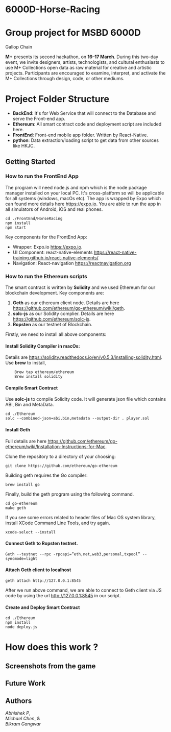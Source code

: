# 6000D-Horse-Racing

# Group project for MSBD 6000D

Gallop Chain

**M+** presents its second hackathon, on **16–17 March**. During this two-day event, we invite designers, artists, technologists, and cultural enthusiasts to use M+ Collections open data as raw material for creative and artistic projects. Participants are encouraged to examine, interpret, and activate the M+ Collections through design, code, or other mediums.

# Project Folder Structure

- **BackEnd**: It's for Web Service that will connect to the Database and serve the Front-end app.
- **Ethereum**: All smart contract code and deployment script are included here.
- **FrontEnd**: Front-end mobile app folder. Written by React-Native.
- **python**: Data extraction/loading script to get data from other sources like HKJC.

## Getting Started

### How to run the FrontEnd App

The program will need node.js and npm which is the node package manager installed on your local PC. It's cross-platform so will be applicable for all systems (windows, macOs etc). The app is wrapped by Expo which can found more details here https://expo.io. You are able to run the app in all simulators of Android, iOS and real phones.

```
cd ./FrontEnd/HorseRacing
npm install
npm start
```

Key components for the FrontEnd App:

- Wrapper: Expo.io https://expo.io.
- UI Component: react-native-elements https://react-native-training.github.io/react-native-elements/
- Navigation: React-navigation https://reactnavigation.org 

### How to run the Ethereum scripts

The smart contract is written by **Solidity** and we used Ethereum for our blockchain development. Key components are:

1. **Geth** as our ethereum client node. Details are here https://github.com/ethereum/go-ethereum/wiki/geth.
2. **solc-js** as our Solidity complier. Details are here https://github.com/ethereum/solc-js.
3. **Ropsten** as our testnet of Blockchain.

Firstly, we need to install all above components:

#### Install Solidity Compiler in macOs:

Details are https://solidity.readthedocs.io/en/v0.5.3/installing-solidity.html. Use **brew** to install, 
```
	Brew tap ethereum/ethereum
	Brew install solidity
```

#### Compile Smart Contract

Use **solc-js** to compile Solidity code. It will generate json file which contains ABI, Bin and MetaData.

```
cd ./Ethereum
solc --combined-json=abi,bin,metadata --output-dir . player.sol
```

#### Install Geth

Full details are here https://github.com/ethereum/go-ethereum/wiki/Installation-Instructions-for-Mac.

Clone the repository to a directory of your choosing:

```
git clone https://github.com/ethereum/go-ethereum
```

Building geth requires the Go compiler:

```
brew install go
```

Finally, build the geth program using the following command.

```
cd go-ethereum
make geth
```

If you see some errors related to header files of Mac OS system library, install XCode Command Line Tools, and try again.

```
xcode-select --install
```

#### Connect Geth to Ropsten testnet.

```
Geth --testnet --rpc -rpcapi=”eth,net,web3,personal,txpool” --syncmode=light
```

#### Attach Geth client to localhost

```
geth attach http://127.0.0.1:8545
```

After we run above command, we are able to connect to Geth client via JS code by using the url http://127.0.0.1:8545 in our script. 

#### Create and Deploy Smart Contract

```
cd ./Ethereum
npm install 
node deploy.js
```

# How does this work ?

## Screenshots from the game

## Future Work


## Authors

_Abhishek P_, <br/>
_Michael Chen_, & <br/>
_Bikram Gangwar_<br/>
